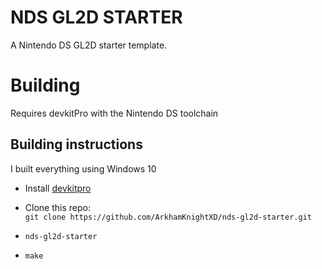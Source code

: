 # NDS GL2D STARTER

A Nintendo DS GL2D starter template.

# Building

Requires devkitPro with the Nintendo DS toolchain

## Building instructions

I built everything using Windows 10

* Install [devkitpro](https://devkitpro.org/wiki/Getting_Started#Unix-like_platforms)

* Clone this repo:  
  `git clone https://github.com/ArkhamKnightXD/nds-gl2d-starter.git`

* `nds-gl2d-starter`
* `make`